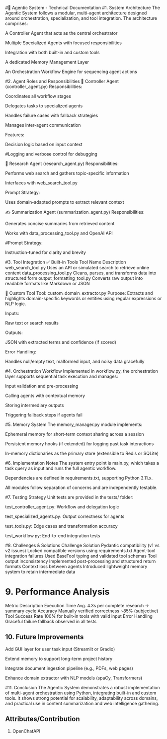 #📘 Agentic System - Technical Documentation
#1. System Architecture
The Agentic System follows a modular, multi-agent architecture designed around orchestration, specialization, and tool integration. The architecture comprises:

A Controller Agent that acts as the central orchestrator

Multiple Specialized Agents with focused responsibilities

Integration with both built-in and custom tools

A dedicated Memory Management Layer

An Orchestration Workflow Engine for sequencing agent actions


#2. Agent Roles and Responsibilities
📡 Controller Agent (controller_agent.py)
Responsibilities:

Coordinates all workflow stages

Delegates tasks to specialized agents

Handles failure cases with fallback strategies

Manages inter-agent communication

Features:

Decision logic based on input context

#Logging and verbose control for debugging

🧠 Research Agent (research_agent.py)
Responsibilities:

Performs web search and gathers topic-specific information

Interfaces with web_search_tool.py

Prompt Strategy:

Uses domain-adapted prompts to extract relevant context

✍️ Summarization Agent (summarization_agent.py)
Responsibilities:

Generates concise summaries from retrieved content

Works with data_processing_tool.py and OpenAI API

#Prompt Strategy:

Instruction-tuned for clarity and brevity

#3. Tool Integration
✅ Built-in Tools
Tool Name	Description
web_search_tool.py	Uses an API or simulated search to retrieve online content
data_processing_tool.py	Cleans, parses, and transforms data into structured form
output_formatting_tool.py	Converts raw output into readable formats like Markdown or JSON

🧩 Custom Tool
Tool: custom_domain_extractor.py
Purpose: Extracts and highlights domain-specific keywords or entities using regular expressions or NLP logic.

Inputs:

Raw text or search results

Outputs:

JSON with extracted terms and confidence (if scored)

Error Handling:

Handles null/empty text, malformed input, and noisy data gracefully

#4. Orchestration Workflow
Implemented in workflow.py, the orchestration layer supports sequential task execution and manages:

Input validation and pre-processing

Calling agents with contextual memory

Storing intermediary outputs

Triggering fallback steps if agents fail

#5. Memory System
The memory_manager.py module implements:

Ephemeral memory for short-term context sharing across a session

Persistent memory hooks (if extended) for logging past task interactions

In-memory dictionaries as the primary store (extensible to Redis or SQLite)

#6. Implementation Notes
The system entry point is main.py, which takes a task query as input and runs the full agentic workflow.

Dependencies are defined in requirements.txt, supporting Python 3.11.x.

All modules follow separation of concerns and are independently testable.

#7. Testing Strategy
Unit tests are provided in the tests/ folder:

test_controller_agent.py: Workflow and delegation logic

test_specialized_agents.py: Output correctness for agents

test_tools.py: Edge cases and transformation accuracy

test_workflow.py: End-to-end integration tests

#8. Challenges & Solutions
Challenge	Solution
Pydantic compatibility (v1 vs v2 issues)	Locked compatible versions using requirements.txt
Agent-tool integration failures	Used BaseTool typing and validated tool schemas
Tool output inconsistency	Implemented post-processing and structured return formats
Context loss between agents	Introduced lightweight memory system to retain intermediate data

# 9. Performance Analysis
Metric	Description
Execution Time	Avg. 4.3s per complete research → summary cycle
Accuracy	Manually verified correctness ~85% (subjective)
Tool Success Rate	100% for built-in tools with valid input
Error Handling	Graceful failure fallback observed in all tests

## 10. Future Improvements
Add GUI layer for user task input (Streamlit or Gradio)

Extend memory to support long-term project history

Integrate document ingestion pipeline (e.g., PDFs, web pages)

Enhance domain extractor with NLP models (spaCy, Transformers)

#11. Conclusion
The Agentic System demonstrates a robust implementation of multi-agent orchestration using Python, integrating built-in and custom tools. It shows strong potential for scalability, adaptability across domains, and practical use in content summarization and web intelligence gathering.

## Attributes/Contribution
1. OpenChatAPI
